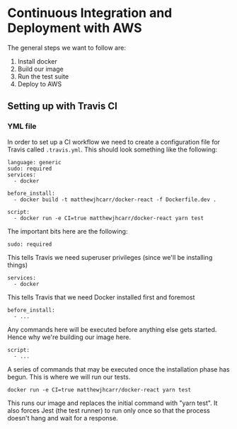# Continuous Integration and Deployment with AWS
The general steps we want to follow are:
1. Install docker
2. Build our image
3. Run the test suite
4. Deploy to AWS
## Setting up with Travis CI
### YML file
In order to set up a CI workflow we need to create a configuration file for Travis called `.travis.yml`. This should look something like the following:
```
language: generic
sudo: required
services:
  - docker

before_install:
  - docker build -t matthewjhcarr/docker-react -f Dockerfile.dev .

script:
  - docker run -e CI=true matthewjhcarr/docker-react yarn test
```
The important bits here are the following:
```
sudo: required
```
This tells Travis we need superuser privileges (since we'll be installing things)  
```
services:
  - docker
```
This tells Travis that we need Docker installed first and foremost
```
before_install:
  - ...
```
Any commands here will be executed before anything else gets started. Hence why we're building our image here.
```
script:
  - ...
```
A series of commands that may be executed once the installation phase has begun. This is where we will run our tests.
```
docker run -e CI=true matthewjhcarr/docker-react yarn test
```
This runs our image and replaces the initial command with "yarn test". It also forces Jest (the test runner) to run only once so that the process doesn't hang and wait for a response.